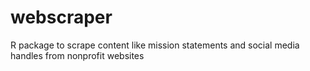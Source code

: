 # webscraper
R package to scrape content like mission statements and social media handles from nonprofit websites
